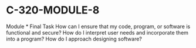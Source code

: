 # C-320-MODULE-8
Module * Final Task
How can I ensure that my code, program, or software is functional and secure?
How do I interpret user needs and incorporate them into a program?
How do I approach designing software?
